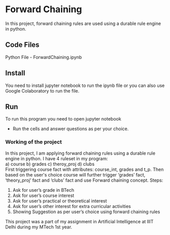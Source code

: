 # Forward Chaining
In this project, forward chaining rules are used using a durable rule engine in python.

## Code Files
Python File - ForwardChaining.ipynb

## Install
You need to install jupyter notebook to run the ipynb file or you can also use Google Colaboratory to run the file.


## Run
To run this program you need to open jupyter notebook 
- Run the cells and answer questions as per your choice.

### Working of the project

In this project, I am applying forward chaining rules using a durable rule engine in python.
I have 4 ruleset in my program: <br/>
a) course
b) grades
c) theroy_proj
d) clubs <br />
First triggering course fact with attributes: course_int, grades and t_p.
Then based on the user's choice course will further trigger ‘grades’ fact, ‘theory_proj’ fact and
‘clubs’ fact and use Forward chaining concept.
Steps:
1. Ask for user’s grade in BTech
2. Ask for user’s course interest
3. Ask for user’s practical or theoretical interest
4. Ask for user’s other interest for extra curricular activities
5. Showing Suggestion as per user’s choice using forward chaining rules

This project was a part of my assignment in Artificial Intelligence at IIIT Delhi during my MTech 1st year.


